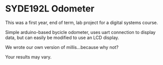 SYDE192L Odometer
================

This was a first year, end of term, lab project for a digital systems course.

Simple arduino-based bycicle odometer, uses uart connection to display data, but can easily be modified to use an LCD display.

We wrote our own version of millis...because why not?

Your results may vary.
